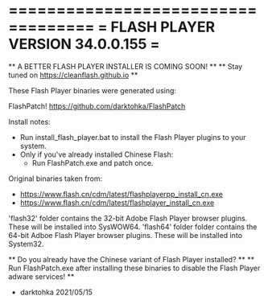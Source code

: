 ===================================
= FLASH PLAYER VERSION 34.0.0.155 =
===================================

** A BETTER FLASH PLAYER INSTALLER IS COMING SOON! **
**    Stay tuned on https://cleanflash.github.io   **

These Flash Player binaries were generated using:

FlashPatch!
https://github.com/darktohka/FlashPatch

Install notes:
  - Run install_flash_player.bat to install the Flash Player plugins to your system.
  - Only if you've already installed Chinese Flash:
    - Run FlashPatch.exe and patch once.

Original binaries taken from:
  - https://www.flash.cn/cdm/latest/flashplayerpp_install_cn.exe
  - https://www.flash.cn/cdm/latest/flashplayer_install_cn.exe

'flash32' folder contains the 32-bit Adobe Flash Player browser plugins. These will be installed into SysWOW64.
'flash64' folder folder contains the 64-bit Adboe Flash Player browser plugins. These will be installed into System32.

** Do you already have the Chinese variant of Flash Player installed? **
** Run FlashPatch.exe after installing these binaries to disable the Flash Player adware services! **

- darktohka 2021/05/15
